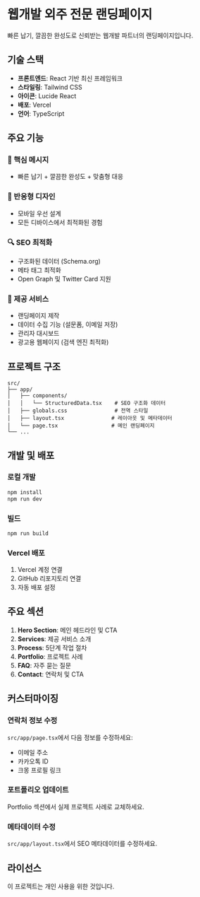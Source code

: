# 웹개발 외주 전문 랜딩페이지

빠른 납기, 깔끔한 완성도로 신뢰받는 웹개발 파트너의 랜딩페이지입니다.

## 기술 스택

- **프론트엔드**: React 기반 최신 프레임워크
- **스타일링**: Tailwind CSS
- **아이콘**: Lucide React
- **배포**: Vercel
- **언어**: TypeScript

## 주요 기능

### 🎯 핵심 메시지
- 빠른 납기 + 깔끔한 완성도 + 맞춤형 대응

### 📱 반응형 디자인
- 모바일 우선 설계
- 모든 디바이스에서 최적화된 경험

### 🔍 SEO 최적화
- 구조화된 데이터 (Schema.org)
- 메타 태그 최적화
- Open Graph 및 Twitter Card 지원

### 🚀 제공 서비스
- 랜딩페이지 제작
- 데이터 수집 기능 (설문폼, 이메일 저장)
- 관리자 대시보드
- 광고용 웹페이지 (검색 엔진 최적화)

## 프로젝트 구조

```
src/
├── app/
│   ├── components/
│   │   └── StructuredData.tsx    # SEO 구조화 데이터
│   ├── globals.css               # 전역 스타일
│   ├── layout.tsx               # 레이아웃 및 메타데이터
│   └── page.tsx                 # 메인 랜딩페이지
└── ...
```

## 개발 및 배포

### 로컬 개발
```bash
npm install
npm run dev
```

### 빌드
```bash
npm run build
```

### Vercel 배포
1. Vercel 계정 연결
2. GitHub 리포지토리 연결
3. 자동 배포 설정

## 주요 섹션

1. **Hero Section**: 메인 헤드라인 및 CTA
2. **Services**: 제공 서비스 소개
3. **Process**: 5단계 작업 절차
4. **Portfolio**: 프로젝트 사례
5. **FAQ**: 자주 묻는 질문
6. **Contact**: 연락처 및 CTA

## 커스터마이징

### 연락처 정보 수정
`src/app/page.tsx`에서 다음 정보를 수정하세요:
- 이메일 주소
- 카카오톡 ID
- 크몽 프로필 링크

### 포트폴리오 업데이트
Portfolio 섹션에서 실제 프로젝트 사례로 교체하세요.

### 메타데이터 수정
`src/app/layout.tsx`에서 SEO 메타데이터를 수정하세요.

## 라이선스

이 프로젝트는 개인 사용을 위한 것입니다.
